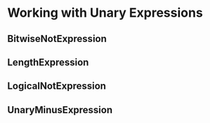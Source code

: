 # Working with Unary Expressions

## BitwiseNotExpression

## LengthExpression

## LogicalNotExpression

## UnaryMinusExpression
